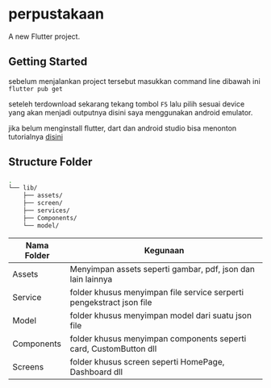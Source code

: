 # perpustakaan

A new Flutter project.

## Getting Started

sebelum menjalankan project tersebut masukkan command line dibawah ini
`flutter pub get`

seteleh terdownload sekarang tekang tombol `F5` lalu pilih sesuai device yang akan menjadi outputnya disini saya menggunakan android emulator.

jika belum menginstall flutter, dart dan android studio bisa menonton tutorialnya [disini](https://www.youtube.com/watch?v=EhGW4UYpKSE&ab_channel=GhostTogether) 

## Structure Folder
```bash
.
└── lib/
    ├── assets/
    ├── screen/
    ├── services/
    ├── Components/
    └── model/
```

| Nama Folder | Kegunaan                                                             |
| ----------- | -------------------------------------------------------------------- |
| Assets      | Menyimpan assets seperti gambar, pdf, json dan lain lainnya          |
| Service     | folder khusus menyimpan file service serperti pengekstract json file |
| Model       | folder khusus menyimpan model dari suatu json file                   |
| Components  | folder khusus menyimpan components seperti card, CustomButton dll    |
| Screens     | folder khusus screen seperti HomePage, Dashboard dll                 |
